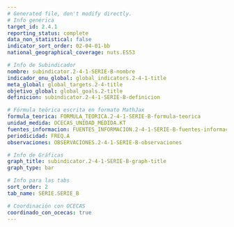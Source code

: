```yaml
---
# Generated file, don't modify directly.
# Info genérica
target_id: 2.4.1
reporting_status: complete
data_non_statistical: false
indicator_sort_order: 02-04-01-bb
national_geographical_coverage: nuts.ES53

# Info de Subindicador
nombre: subindicator.2-4-1-SERIE-B-nombre
indicador_onu_global: global_indicators.2-4-1-title
meta_global: global_targets.2-4-title
objetivo_global: global_goals.2-title
definicion: subindicator.2-4-1-SERIE-B-definicion

# Fórmula teórica escrita en formato MathJax
formula_teorica: FORMULA_TEORICA.2-4-1-SERIE-B-formula-teorica
unidad_medida: OCECAS_UNIDAD_MEDIDA.KT
fuentes_informacion: FUENTES_INFORMACION.2-4-1-SERIE-B-fuentes-informacion
periodicidad: FREQ.A
observaciones: OBSERVACIONES.2-4-1-SERIE-B-observaciones

# Info de Gráficas
graph_title: subindicator.2-4-1-SERIE-B-graph-title
graph_type: bar

# Info para las tabs
sort_order: 2
tab_name: SERIE.SERIE_B

# Coordinación con OCECAS
coordinado_con_ocecas: true
---
```

